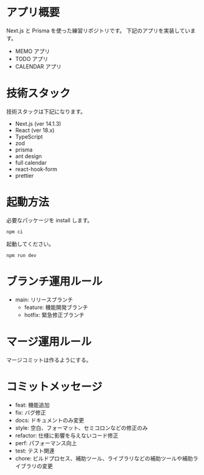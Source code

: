 # アプリ概要

Next.js と Prisma を使った練習リポジトリです。
下記のアプリを実装しています。

- MEMO アプリ
- TODO アプリ
- CALENDAR アプリ

# 技術スタック

技術スタックは下記になります。

- Next.js (ver 14.1.3)
- React (ver 18.x)
- TypeScript
- zod
- prisma
- ant design
- full calendar
- react-hook-form
- prettier

# 起動方法

必要なパッケージを install します。

```
npm ci
```

起動してください。

```
npm run dev
```

# ブランチ運用ルール

- main: リリースブランチ
  - feature: 機能開発ブランチ
  - hotfix: 緊急修正ブランチ

# マージ運用ルール

マージコミットは作るようにする。

# コミットメッセージ

- feat: 機能追加
- fix: バグ修正
- docs: ドキュメントのみ変更
- style: 空白、フォーマット、セミコロンなどの修正のみ
- refactor: 仕様に影響を与えないコード修正
- perf: パフォーマンス向上
- test: テスト関連
- chore: ビルドプロセス、補助ツール、ライブラリなどの補助ツールや補助ライブラリの変更
